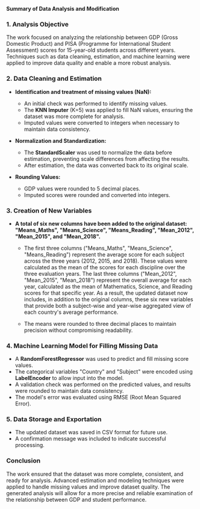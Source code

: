 **Summary of Data Analysis and Modification**

### 1. **Analysis Objective**
The work focused on analyzing the relationship between GDP (Gross Domestic Product) and PISA (Programme for International Student Assessment) scores for 15-year-old students across different years. Techniques such as data cleaning, estimation, and machine learning were applied to improve data quality and enable a more robust analysis.

### 2. **Data Cleaning and Estimation**
- **Identification and treatment of missing values (NaN):**
  - An initial check was performed to identify missing values.
  - The **KNN Imputer** (K=5) was applied to fill NaN values, ensuring the dataset was more complete for analysis.
  - Imputed values were converted to integers when necessary to maintain data consistency.

- **Normalization and Standardization:**
  - The **StandardScaler** was used to normalize the data before estimation, preventing scale differences from affecting the results.
  - After estimation, the data was converted back to its original scale.

- **Rounding Values:**
  - GDP values were rounded to 5 decimal places.
  - Imputed scores were rounded and converted into integers.

### 3. **Creation of New Variables**
- **A total of six new columns have been added to the original dataset: "Means_Maths", "Means_Science", "Means_Reading", "Mean_2012", "Mean_2015", and "Mean_2018".**

  - The first three columns ("Means_Maths", "Means_Science", "Means_Reading") represent the average score for each subject across the three years (2012, 2015, and 2018). These values were calculated as the mean of the scores for each discipline over the three evaluation years.
The last three columns ("Mean_2012", "Mean_2015", "Mean_2018") represent the overall average for each year, calculated as the mean of Mathematics, Science, and Reading scores for that specific year.
As a result, the updated dataset now includes, in addition to the original columns, these six new variables that provide both a subject-wise and year-wise aggregated view of each country's average performance.

  - The means were rounded to three decimal places to maintain precision without compromising readability.

### 4. **Machine Learning Model for Filling Missing Data**
- A **RandomForestRegressor** was used to predict and fill missing score values.
- The categorical variables "Country" and "Subject" were encoded using **LabelEncoder** to allow input into the model.
- A validation check was performed on the predicted values, and results were rounded to maintain data consistency.
- The model's error was evaluated using RMSE (Root Mean Squared Error).

### 5. **Data Storage and Exportation**
- The updated dataset was saved in CSV format for future use.
- A confirmation message was included to indicate successful processing.

### **Conclusion**
The work ensured that the dataset was more complete, consistent, and ready for analysis. Advanced estimation and modeling techniques were applied to handle missing values and improve dataset quality. The generated analysis will allow for a more precise and reliable examination of the relationship between GDP and student performance.

